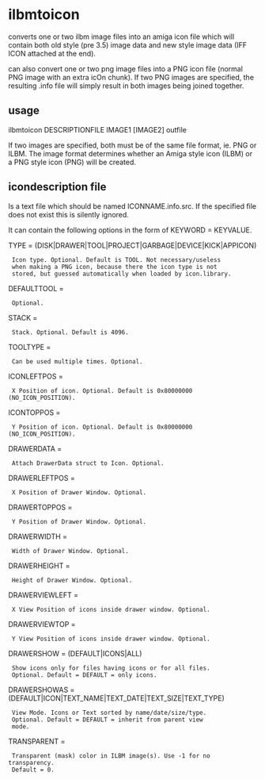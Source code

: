 # ilbmtoicon

  converts one or two ilbm image files into an amiga icon file
  which will contain both old style (pre 3.5) image data and
  new style image data (IFF ICON attached at the end).
  
  can also convert one or two png image files into a PNG icon
  file (normal PNG image with an extra icOn chunk). If two
  PNG images are specified, the resulting .info file will simply
  result in both images being joined together.
  
## usage

  ilbmtoicon DESCRIPTIONFILE IMAGE1 [IMAGE2] outfile
  
  If two images are specified, both must be of the same file
  format, ie. PNG or ILBM. The image format determines whether
  an Amiga style icon (ILBM) or a PNG style icon (PNG) will be
  created.
  
## icondescription file

  Is a text file which should be named ICONNAME.info.src.
  If the specified file does not exist this is silently ignored.
  
  It can contain the following options in the form of
  KEYWORD = KEYVALUE. 
  
   TYPE = (DISK|DRAWER|TOOL|PROJECT|GARBAGE|DEVICE|KICK|APPICON)
   
     Icon type. Optional. Default is TOOL. Not necessary/useless
     when making a PNG icon, because there the icon type is not
     stored, but guessed automatically when loaded by icon.library.
     
   DEFAULTTOOL = <string>
   
     Optional.
    
   STACK = <integer>
   
     Stack. Optional. Default is 4096.

   TOOLTYPE = <string>
   
     Can be used multiple times. Optional.
         
   ICONLEFTPOS = <integer>
   
     X Position of icon. Optional. Default is 0x80000000 (NO_ICON_POSITION).
     
   ICONTOPPOS = <integer>
   
     Y Position of icon. Optional. Default is 0x80000000 (NO_ICON_POSITION).
     

   DRAWERDATA = <anystring>
   
     Attach DrawerData struct to Icon. Optional.
   
   DRAWERLEFTPOS = <integer>
   
     X Position of Drawer Window. Optional.
      
   DRAWERTOPPOS = <integer>
   
     Y Position of Drawer Window. Optional.
     
   DRAWERWIDTH = <integer>
   
     Width of Drawer Window. Optional.
     
   DRAWERHEIGHT = <integer>
   
     Height of Drawer Window. Optional.
     
   DRAWERVIEWLEFT = <integer>
   
     X View Position of icons inside drawer window. Optional.
     
   DRAWERVIEWTOP = <integer>
   
     Y View Position of icons inside drawer window. Optional.
     
   DRAWERSHOW = (DEFAULT|ICONS|ALL)
   
     Show icons only for files having icons or for all files.
     Optional. Default = DEFAULT = only icons.
    
   DRAWERSHOWAS = (DEFAULT|ICON|TEXT_NAME|TEXT_DATE|TEXT_SIZE|TEXT_TYPE)
   
     View Mode. Icons or Text sorted by name/date/size/type.
     Optional. Default = DEFAULT = inherit from parent view
     mode.
     
   TRANSPARENT = <integer>
   
     Transparent (mask) color in ILBM image(s). Use -1 for no transparency.
     Default = 0.

